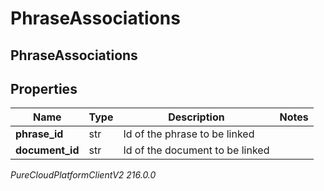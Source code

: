 # PhraseAssociations

## PhraseAssociations

## Properties

|Name | Type | Description | Notes|
|------------ | ------------- | ------------- | -------------|
| **phrase_id** | str | Id of the phrase to be linked | |
| **document_id** | str | Id of the document to be linked | |



_PureCloudPlatformClientV2 216.0.0_
